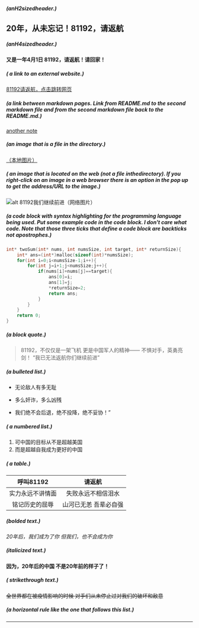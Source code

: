 ##### (anH2sizedheader.)
## 20年，从未忘记！81192，请返航
##### (anH4sizedheader.)
#### 又是一年4月1日 81192，请返航！请回家！
##### ( a link to an external website.)
[81192请返航，点击跳转网页](https://mbd.baidu.com/newspage/data/landingsuper?context=%7B%22nid%22%3A%22news_9824726861978634365%22%7D&n_type=0&p_from=1)
##### (a link between markdown pages. Link from README.md to the second markdown file and from the second markdown file back to the README.md.)
[another note](./note.md)
##### (an image that is a file in the directory.)
[（本地图片）](./pic1.jpeg)   
##### ( an image that is located on the web (not a file inthedirectory). If you right-click on an image in a web browser there is an option in the pop up to get the address/URL to the image.)
![alt 81192我们继续前进（网络图片）](https://pics6.baidu.com/feed/bd315c6034a85edfd5a1658e065e412bdd547504.jpeg?token=62345fb8ea8bd0f8067e5f27a77d6a22)
##### (a code block with syntax highlighting for the programming language being used. Put some example code in the code block. I don't care what code. Note that those three ticks that define a code block are backticks not apostrophes.)
```C
int* twoSum(int* nums, int numsSize, int target, int* returnSize){
    int* ans=(int*)malloc(sizeof(int)*numsSize);
    for(int i=0;i<numsSize-1;i++){
        for(int j=i+1;j<numsSize;j++){
            if(nums[i]+nums[j]==target){
                ans[0]=i;
                ans[1]=j;
                *returnSize=2;
                return ans;
            }
        }
    }
    return 0;
}
```
##### (a block quote.)
>81192，不仅仅是一架飞机
>更是中国军人的精神——
>不惧对手，英勇亮剑！
>“我已无法返航你们继续前进”
##### (a bulleted list.)
* 无论敌人有多无耻
+ 多么奸诈，多么凶残
- 我们绝不会后退，绝不投降，绝不妥协！”
##### ( a numbered list.)
1. 可中国的目标从不是超越美国
2. 而是超越自我成为更好的中国
##### ( a table.)
|  呼叫81192     | 请返航              |
|  :-----------: | :-----------------: |
| 实力永远不讲情面| 失败永远不相信泪水   |
| 铭记历史的屈辱  | 山河已无恙 吾辈必自强|
##### (bolded text.)
*20年后，我们成为了你
但我们，也不会成为你*  
##### (italicized text.)
**因为，20年后的中国
不是20年前的样子了！**  
##### ( strikethrough text.)
~~全世界都在被疫情影响的时候
对手们从未停止过对我们的破坏和敌意~~
##### (a horizontal rule like the one that follows this list.)
---
